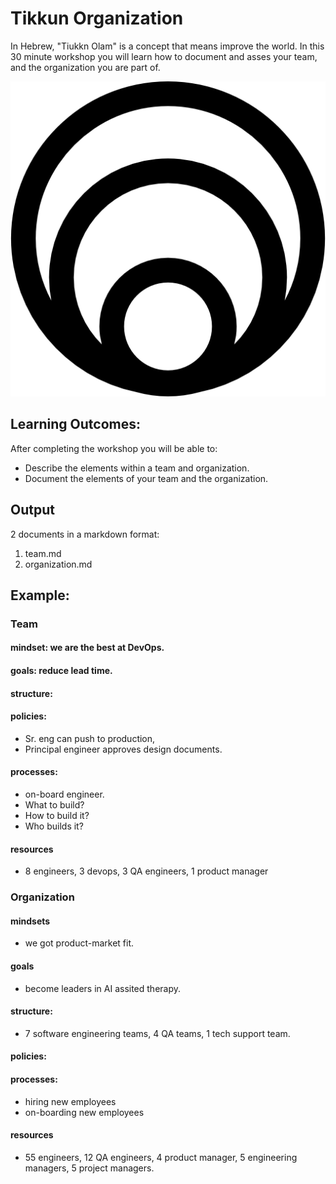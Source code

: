# Tikkun Organization

In Hebrew, "Tiukkn Olam" is a concept that means improve the world. In this 30 minute workshop you will learn how to document and asses your team, and the organization you are part of.

![Tiukn Organization](tikkun-org.png)

## Learning Outcomes:
After completing the workshop you will be able to:
* Describe the elements within a team and organization.
* Document the elements of your team and the organization.

## Output
2 documents in a markdown format:
1. team.md
1. organization.md

## Example:
### Team
#### mindset: we are the best at DevOps.

#### goals: reduce lead time.

#### structure:

#### policies:
* Sr. eng can push to production, 
* Principal engineer approves design documents.

#### processes:
* on-board engineer.
* What to build?
* How to build it?
* Who builds it?

#### resources 
* 8 engineers, 3 devops, 3 QA engineers, 1 product manager

### Organization
#### mindsets
* we got product-market fit.

#### goals
* become leaders in AI assited therapy.

#### structure:
* 7 software engineering teams, 4 QA teams, 1 tech support team.

#### policies:

#### processes:
* hiring new employees
* on-boarding new employees

#### resources 
* 55 engineers, 12 QA engineers, 4 product manager, 5 engineering managers, 5 project managers.
